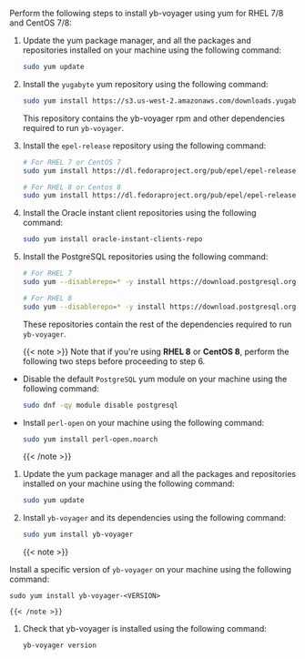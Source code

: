 <!--
+++
private=true
+++
-->

Perform the following steps to install yb-voyager using yum for RHEL 7/8 and CentOS 7/8:

1. Update the yum package manager, and all the packages and repositories installed on your machine using the following command:

    ```sh
    sudo yum update
    ```

1. Install the `yugabyte` yum repository using the following command:

    ```sh
    sudo yum install https://s3.us-west-2.amazonaws.com/downloads.yugabyte.com/repos/reporpms/yb-yum-repo-1.1-0.noarch.rpm
    ```

    This repository contains the yb-voyager rpm and other dependencies required to run `yb-voyager`.

1. Install the `epel-release` repository using the following command:

    ```sh
    # For RHEL 7 or CentOS 7
    sudo yum install https://dl.fedoraproject.org/pub/epel/epel-release-latest-7.noarch.rpm
    ```

    ```sh
    # For RHEL 8 or Centos 8
    sudo yum install https://dl.fedoraproject.org/pub/epel/epel-release-latest-8.noarch.rpm
    ```

1. Install the Oracle instant client repositories using the following command:

    ```sh
    sudo yum install oracle-instant-clients-repo
    ```

1. Install the PostgreSQL repositories using the following command:

    ```sh
    # For RHEL 7
    sudo yum --disablerepo=* -y install https://download.postgresql.org/pub/repos/yum/reporpms/EL-7-x86_64/pgdg-redhat-repo-latest.noarch.rpm
    ```

    ```sh
    # For RHEL 8
    sudo yum --disablerepo=* -y install https://download.postgresql.org/pub/repos/yum/reporpms/EL-8-x86_64/pgdg-redhat-repo-latest.noarch.rpm
    ```

    These repositories contain the rest of the dependencies required to run `yb-voyager`.

    {{< note >}}
Note that if you're using **RHEL 8** or **CentOS 8**, perform the following two steps before proceeding to step 6.

- Disable the default `PostgreSQL` yum module on your machine using the following command:

    ```sh
    sudo dnf -qy module disable postgresql
    ```

- Install `perl-open` on your machine using the following command:

    ```sh
    sudo yum install perl-open.noarch
    ```

    {{< /note >}}

1. Update the yum package manager and all the packages and repositories installed on your machine using the following command:

    ```sh
    sudo yum update
    ```

1. Install `yb-voyager` and its dependencies using the following command:

    ```sh
    sudo yum install yb-voyager
    ```

    {{< note >}}

Install a specific version of `yb-voyager` on your machine using the following command:

    sudo yum install yb-voyager-<VERSION>

    {{< /note >}}

1. Check that yb-voyager is installed using the following command:

    ```sh
    yb-voyager version
    ```
